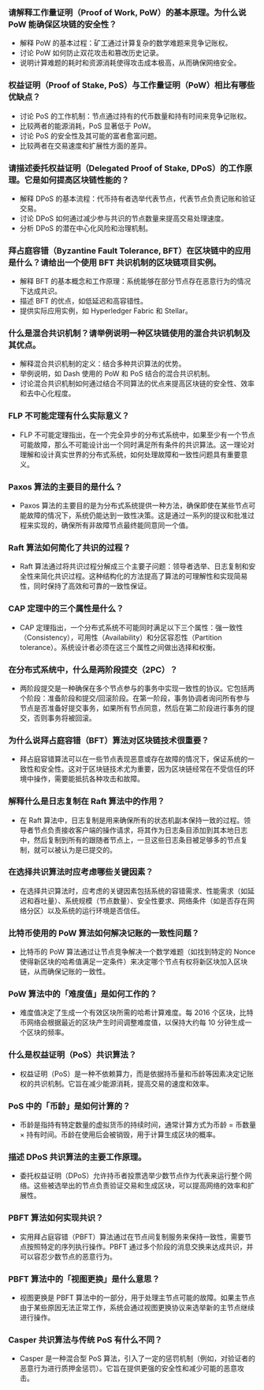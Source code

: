 ### 请解释工作量证明（Proof of Work, PoW）的基本原理。为什么说 PoW 能确保区块链的安全性？

- 解释 PoW 的基本过程：矿工通过计算复杂的数学难题来竞争记账权。
- 讨论 PoW 如何防止双花攻击和篡改历史记录。
- 说明计算难题的耗时和资源消耗使得攻击成本极高，从而确保网络安全。

### 权益证明（Proof of Stake, PoS）与工作量证明（PoW）相比有哪些优缺点？

- 讨论 PoS 的工作机制：节点通过持有的代币数量和持有时间来竞争记账权。
- 比较两者的能源消耗，PoS 显著低于 PoW。
- 讨论 PoS 的安全性及其可能的富者愈富问题。
- 比较两者在交易速度和扩展性方面的差异。

### 请描述委托权益证明（Delegated Proof of Stake, DPoS）的工作原理。它是如何提高区块链性能的？

- 解释 DPoS 的基本流程：代币持有者选举代表节点，代表节点负责记账和验证交易。
- 讨论 DPoS 如何通过减少参与共识的节点数量来提高交易处理速度。
- 分析 DPoS 的潜在中心化风险和治理机制。

### 拜占庭容错（Byzantine Fault Tolerance, BFT）在区块链中的应用是什么？请给出一个使用 BFT 共识机制的区块链项目实例。

- 解释 BFT 的基本概念和工作原理：系统能够在部分节点存在恶意行为的情况下达成共识。
- 描述 BFT 的优点，如低延迟和高容错性。
- 提供实际应用实例，如 Hyperledger Fabric 和 Stellar。

### 什么是混合共识机制？请举例说明一种区块链使用的混合共识机制及其优点。

- 解释混合共识机制的定义：结合多种共识算法的优势。
- 举例说明，如 Dash 使用的 PoW 和 PoS 结合的混合共识机制。
- 讨论混合共识机制如何通过结合不同算法的优点来提高区块链的安全性、效率和去中心化程度。

### FLP 不可能定理有什么实际意义？

- FLP 不可能定理指出，在一个完全异步的分布式系统中，如果至少有一个节点可能故障，那么不可能设计出一个同时满足所有条件的共识算法。这一理论对理解和设计真实世界的分布式系统，如何处理故障和一致性问题具有重要意义。

### Paxos 算法的主要目的是什么？

- Paxos 算法的主要目的是为分布式系统提供一种方法，确保即使在某些节点可能故障的情况下，系统仍能达到一致性决策。这是通过一系列的提议和批准过程来实现的，确保所有非故障节点最终能同意同一个值。

### Raft 算法如何简化了共识的过程？

- Raft 算法通过将共识过程分解成三个主要子问题：领导者选举、日志复制和安全性来简化共识过程。这种结构化的方法提高了算法的可理解性和实现简易性，同时保持了高效和可靠的一致性保证。

### CAP 定理中的三个属性是什么？

- CAP 定理指出，一个分布式系统不可能同时满足以下三个属性：强一致性（Consistency），可用性（Availability）和分区容忍性（Partition tolerance）。系统设计者必须在这三个属性之间做出选择和权衡。

### 在分布式系统中，什么是两阶段提交（2PC）？

- 两阶段提交是一种确保在多个节点参与的事务中实现一致性的协议。它包括两个阶段：准备阶段和提交/回滚阶段。在第一阶段，事务协调者询问所有参与节点是否准备好提交事务，如果所有节点同意，然后在第二阶段进行事务的提交，否则事务将被回滚。

### 为什么说拜占庭容错（BFT）算法对区块链技术很重要？

- 拜占庭容错算法可以在一些节点表现恶意或存在故障的情况下，保证系统的一致性和安全性。这对于区块链技术尤为重要，因为区块链经常在不受信任的环境中操作，需要能抵抗各种攻击和故障。

### 解释什么是日志复制在 Raft 算法中的作用？

- 在 Raft 算法中，日志复制是用来确保所有的状态机副本保持一致的过程。领导者节点负责接收客户端的操作请求，将其作为日志条目添加到其本地日志中，然后复制到所有的跟随者节点上，一旦这些日志条目被足够多的节点复制，就可以被认为是已提交的。

### 在选择共识算法时应考虑哪些关键因素？

- 在选择共识算法时，应考虑的关键因素包括系统的容错需求、性能需求（如延迟和吞吐量）、系统规模（节点数量）、安全性要求、网络条件（如是否存在网络分区）以及系统的运行环境是否信任。

### 比特币使用的 PoW 算法如何解决记账的一致性问题？

- 比特币的 PoW 算法通过让节点竞争解决一个数学难题（如找到特定的 Nonce 使得新区块的哈希值满足一定条件）来决定哪个节点有权将新区块加入区块链，从而确保记账的一致性。

### PoW 算法中的「难度值」是如何工作的？

- 难度值决定了生成一个有效区块所需的哈希计算难度。每 2016 个区块，比特币网络会根据最近的区块产生时间调整难度值，以保持大约每 10 分钟生成一个区块的频率。

### 什么是权益证明（PoS）共识算法？

- 权益证明（PoS）是一种不依赖算力，而是依据持币量和币龄等因素决定记账权的共识机制。它旨在减少能源消耗，提高交易的速度和效率。

### PoS 中的「币龄」是如何计算的？

- 币龄是指持有特定数量的虚拟货币的持续时间，通常计算方式为币龄 = 币数量 × 持有时间。币龄在使用后会被销毁，用于计算生成区块的概率。

### 描述 DPoS 共识算法的主要工作原理。

- 委托权益证明（DPoS）允许持币者投票选举少数节点作为代表来运行整个网络。这些被选举出的节点负责验证交易和生成区块，可以提高网络的效率和扩展性。

### PBFT 算法如何实现共识？

- 实用拜占庭容错（PBFT）算法通过在节点间复制服务来保持一致性，需要节点按照特定的序列执行操作。PBFT 通过多个阶段的消息交换来达成共识，并可以容忍少数节点的恶意行为。

### PBFT 算法中的「视图更换」是什么意思？

- 视图更换是 PBFT 算法中的一部分，用于处理主节点可能的故障。如果主节点由于某些原因无法正常工作，系统会通过视图更换协议来选举新的主节点继续进行操作。

### Casper 共识算法与传统 PoS 有什么不同？

- Casper 是一种混合型 PoS 算法，引入了一定的惩罚机制（例如，对验证者的恶意行为进行质押金惩罚）。它旨在提供更强的安全性和减少可能的恶意攻击。
